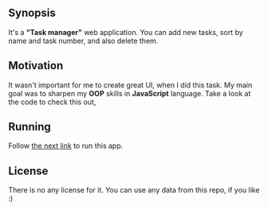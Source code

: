 ## Synopsis

It's a **"Task manager"** web application. You can add new tasks, sort by name and task number, and also delete them.

## Motivation

It wasn't important for me to create great UI, when I did this task. My main goal was to sharpen my **OOP** skills in **JavaScript** language. Take a look at the code to check this out,

## Running

Follow [the next link](https://rawgit.com/NRJman/Task-manager/master/index.html) to run this app.

## License

There is no any license for it. You can use any data from this repo, if you like :)
